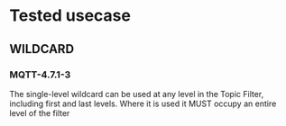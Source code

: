 # Tested usecase

## WILDCARD

### MQTT-4.7.1-3
The single-level wildcard can be used at any level in the Topic Filter, 
including first and last levels. Where it is used it MUST occupy an entire level 
of the filter
